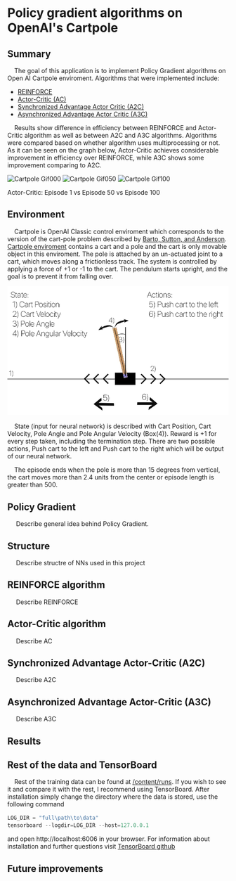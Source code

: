 # Policy gradient algorithms on OpenAI's Cartpole

## Summary
&nbsp;&nbsp;&nbsp;&nbsp;The goal of this application is to implement Policy Gradient algorithms on Open AI Cartpole enviroment. Algorithms that were implemented include: 
  * [REINFORCE](https://link.springer.com/article/10.1007/BF00992696)
  * [Actor-Critic (AC)](https://ieeexplore.ieee.org/abstract/document/6313077)
  * [Synchronized Advantage Actor Critic (A2C)](https://github.com/openai/baselines/blob/master/baselines/a2c/a2c.py)
  * [Asynchronized Advantage Actor Critic (A3C)](https://arxiv.org/pdf/1602.01783.pdf)

&nbsp;&nbsp;&nbsp;&nbsp;Results show difference in efficiency between REINFORCE and Actor-Critic algorithm as well as between A2C and A3C algorithms. Algorithms were compared based on whether algorithm uses multiprocessing or not. As it can be seen on the graph below, Actor-Critic achieves considerable improvement in efficiency over REINFORCE, while A3C shows some improvement comparing to A2C.
  
![Cartpole Gif000](images/000.gif) 
![Cartpole Gif050](images/050.gif)
![Cartpole Gif100](images/100.gif)

Actor-Critic: Episode 1 vs Episode 50 vs Episode 100

## Environment
&nbsp;&nbsp;&nbsp;&nbsp;Cartpole is OpenAI Classic control enviroment which corresponds to the version of the cart-pole problem described by [Barto, Sutton, and Anderson](https://ieeexplore.ieee.org/abstract/document/6313077). [Cartpole enviroment](https://gym.openai.com/envs/CartPole-v1/) contains a cart and a pole and the cart is only movable object in this enviroment. The pole is attached by an un-actuated joint to a cart, which moves along a frictionless track. The system is controlled by applying a force of +1 or -1 to the cart. The pendulum starts upright, and the goal is to prevent it from falling over. 

![Cartpole Enviroment](images/cartpole_env.png)

&nbsp;&nbsp;&nbsp;&nbsp;State (input for neural network) is described with Cart Position, Cart Velocity, Pole Angle and Pole Angular Velocity (Box(4)). Reward is +1 for every step taken, including the termination step. There are two possible actions, Push cart to the left and Push cart to the right which will be output of our neural network.

&nbsp;&nbsp;&nbsp;&nbsp;The episode ends when the pole is more than 15 degrees from vertical, the cart moves more than 2.4 units from the center or episode length is greater than 500.

## Policy Gradient
&nbsp;&nbsp;&nbsp;&nbsp; Describe general idea behind Policy Gradient.

## Structure
&nbsp;&nbsp;&nbsp;&nbsp; Describe structre of NNs used in this project

## REINFORCE algorithm
&nbsp;&nbsp;&nbsp;&nbsp; Describe REINFORCE

## Actor-Critic algorithm
&nbsp;&nbsp;&nbsp;&nbsp; Describe AC

## Synchronized Advantage Actor-Critic (A2C)
&nbsp;&nbsp;&nbsp;&nbsp; Describe A2C

## Asynchronized Advantage Actor-Critic (A3C)
&nbsp;&nbsp;&nbsp;&nbsp; Describe A3C

## Results

    
## Rest of the data and TensorBoard
&nbsp;&nbsp;&nbsp;&nbsp;Rest of the training data can be found at [/content/runs](https://github.com/leonjovanovic/deep-reinforcement-learning-atari-pong/tree/main/content/runs). If you wish to see it and compare it with the rest, I recommend using TensorBoard. After installation simply change the directory where the data is stored, use the following command
  
```python
LOG_DIR = "full\path\to\data"
tensorboard --logdir=LOG_DIR --host=127.0.0.1
```
and open http://localhost:6006 in your browser.
For information about installation and further questions visit [TensorBoard github](https://github.com/tensorflow/tensorboard/blob/master/README.md)

## Future improvements
  



